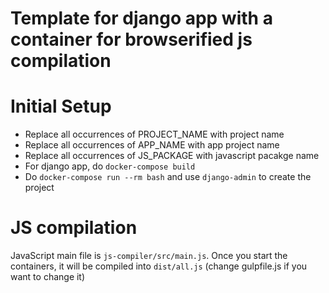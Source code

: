 # Template for django app with a container for browserified js compilation

# Initial Setup
- Replace all occurrences of PROJECT_NAME with project name
- Replace all occurrences of APP_NAME with app project name
- Replace all occurrences of JS_PACKAGE with javascript pacakge name
- For django app, do `docker-compose build`
- Do `docker-compose run --rm bash` and use `django-admin` to create the project

# JS compilation
JavaScript main file is `js-compiler/src/main.js`. Once you start the containers,
it will be compiled into `dist/all.js` (change gulpfile.js if you want to change it)
